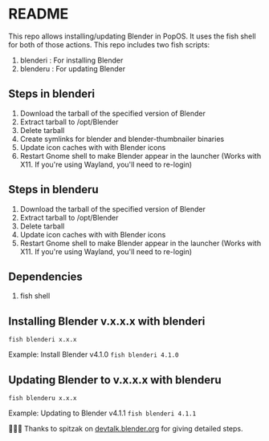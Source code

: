 # README

This repo allows installing/updating Blender in PopOS. It uses the fish shell for both of those actions.
This repo includes two fish scripts:
1. blenderi : For installing Blender
2. blenderu : For updating Blender

## Steps in blenderi
1. Download the tarball of the specified version of Blender
2. Extract tarball to /opt/Blender
3. Delete tarball
4. Create symlinks for blender and blender-thumbnailer binaries
5. Update icon caches with with Blender icons
6. Restart Gnome shell to make Blender appear in the launcher (Works with X11. If you're using Wayland, you'll need to re-login)

## Steps in blenderu
1. Download the tarball of the specified version of Blender
2. Extract tarball to /opt/Blender
3. Delete tarball
4. Update icon caches with with Blender icons
5. Restart Gnome shell to make Blender appear in the launcher (Works with X11. If you're using Wayland, you'll need to re-login)

## Dependencies
1. fish shell

## Installing Blender v.x.x.x with blenderi
```fish blenderi x.x.x```

Example: Install Blender v4.1.0
```fish blenderi 4.1.0```

## Updating Blender to v.x.x.x with blenderu
```fish blenderu x.x.x```

Example: Updating to Blender v4.1.1
```fish blenderi 4.1.1```

👏👏👏 Thanks to spitzak on [devtalk.blender.org](https://devtalk.blender.org/t/how-to-install-in-linux-including-desktop-icons/33513/6) for giving detailed steps.
